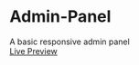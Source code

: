 # Admin-Panel
A basic responsive admin panel<br>
<a href="https://ramessj.github.io/Admin-Panel/">Live Preview</a>
